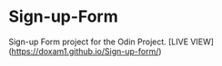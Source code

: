 # Sign-up-Form
Sign-up Form project for the Odin Project.
[LIVE VIEW] (https://doxam1.github.io/Sign-up-form/)
